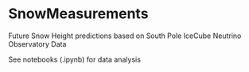 # SnowMeasurements
Future Snow Height predictions based on South Pole IceCube Neutrino Observatory Data  

See notebooks (.ipynb) for data analysis  
